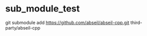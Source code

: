 # sub_module_test

git submodule add https://github.com/abseil/abseil-cpp.git third-party/abseil-cpp
